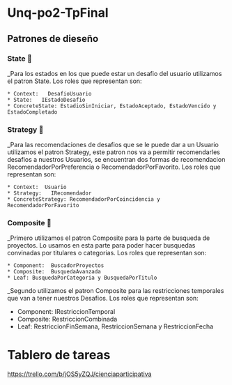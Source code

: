 # Unq-po2-TpFinal


## Patrones de dieseño

### State 📌

_Para los estados en los que puede estar un desafio del usuario utilizamos el patron State. Los roles que
representan son:

```
* Context:   DesafioUsuario 
* State:   IEstadoDesafio  
* ConcreteState: EstadioSinIniciar, EstadoAceptado, EstadoVencido y EstadoCompletado

```


### Strategy 📌

_Para las recomendaciones de desafios que se le puede dar a un Usuario utilizamos el patron Strategy, este patron nos va
a permitir recomendarles desafios a nuestros Usuarios, se encuentran dos formas de recomendacion RecomendadorPorPreferencia o
RecomendadorPorFavorito. Los roles que representan son:

```
* Context:  Usuario
* Strategy:   IRecomendador  
* ConcreteStrategy: RecomendadorPorCoincidencia y RecomendadorPorFavorito

```

### Composite 📌

_Primero utilizamos el patron Composite para la parte de busqueda de proyectos. Lo usamos en esta parte
para poder hacer busquedas convinadas por titulares o categorias. Los roles que representan son:

```
* Component:  BuscadorProyectos
* Composite:  BusquedaAvanzada  
* Leaf: BusquedaPorCategoria y BusquedaPorTitulo

```
_Segundo utilizamos el patron Composite para las restricciones temporales que van a tener nuestros Desafios.
Los roles que representan son:

* Component:  IRestriccionTemporal
* Composite:  RestriccionCombinada  
* Leaf: RestriccionFinSemana, RestriccionSemana y RestriccionFecha


# Tablero de tareas

https://trello.com/b/jOS5yZQJ/cienciaparticipativa
